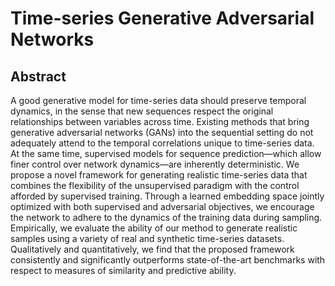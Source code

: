 # Time-series Generative Adversarial Networks

## Abstract
A good generative model for time-series data should preserve temporal dynamics,
in the sense that new sequences respect the original relationships between variables
across time. Existing methods that bring generative adversarial networks (GANs)
into the sequential setting do not adequately attend to the temporal correlations
unique to time-series data. At the same time, supervised models for sequence
prediction—which allow finer control over network dynamics—are inherently
deterministic. We propose a novel framework for generating realistic time-series
data that combines the flexibility of the unsupervised paradigm with the control
afforded by supervised training. Through a learned embedding space jointly
optimized with both supervised and adversarial objectives, we encourage the
network to adhere to the dynamics of the training data during sampling. Empirically,
we evaluate the ability of our method to generate realistic samples using a variety of
real and synthetic time-series datasets. Qualitatively and quantitatively, we find that
the proposed framework consistently and significantly outperforms state-of-the-art
benchmarks with respect to measures of similarity and predictive ability.
